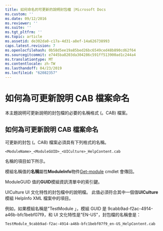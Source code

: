 ```yaml
---
title: 如何命名的可更新的說明封包檔 |Microsoft Docs
ms.custom: ''
ms.date: 09/12/2016
ms.reviewer: ''
ms.suite: ''
ms.tgt_pltfrm: ''
ms.topic: article
ms.assetid: de302da0-c17a-4d31-a8ef-14a626738993
caps.latest.revision: 7
ms.openlocfilehash: 0b58d5ee19a85bed26bc6549ced48b890cd62f64
ms.sourcegitcommit: e7445ba8203da304286c591ff513900ad1c244a4
ms.translationtype: MT
ms.contentlocale: zh-TW
ms.lasthandoff: 04/23/2019
ms.locfileid: "62082357"
---
```

# <a name="how-to-name-an-updatable-help-cab-file"></a>如何為可更新說明 CAB 檔案命名

本主題說明可更新說明的封包檔的必要的名稱格式 (。CAB) 檔案。

## <a name="how-to-name-an-updatable-help-cab-file"></a>如何為可更新說明 CAB 檔案命名

可更新的封包 (。CAB) 檔案必須具有下列格式的名稱。

`<ModuleName>_<ModuleGUID>_<UICulture>_HelpContent.cab`

名稱的項目如下所示。

模組名稱值的**名稱**屬性**ModuleInfo**物件[Get-module](/powershell/module/Microsoft.PowerShell.Core/Get-Module) cmdlet 會傳回。

ModuleGUID 值的**GUID**模組資訊清單中的索引鍵。

UICulture UI 文化特性的封包檔中的說明檔。 此值必須符合其中一個值**UICulture**模組 HelpInfo XML 檔案中的項目。

例如，如果模組名稱是"TestModule 」，模組 GUID 是 9cabb9ad-f2ac-4914-a46b-bfc1bebf07f9，和 UI 文化特性是"EN-US"，封包檔的名稱會是：

`TestModule_9cabb9ad-f2ac-4914-a46b-bfc1bebf07f9_en-US_HelpContent.cab`